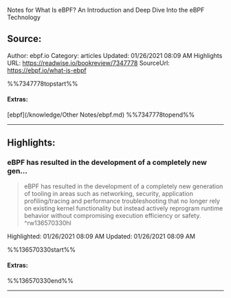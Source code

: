 Notes for What Is eBPF? An Introduction and Deep Dive Into the eBPF Technology

## Source:
Author: ebpf.io
Category: articles
Updated: 01/26/2021 08:09 AM
Highlights URL: https://readwise.io/bookreview/7347778
SourceUrl: https://ebpf.io/what-is-ebpf

%%7347778topstart%%
#### Extras:
[ebpf](/knowledge/Other Notes/ebpf.md) 
%%7347778topend%%


 
-----
 ## Highlights:

### eBPF has resulted in the development of a completely new gen...
>eBPF has resulted in the development of a completely new generation of tooling in areas such as networking, security, application profiling/tracing and performance troubleshooting that no longer rely on existing kernel functionality but instead actively reprogram runtime behavior without compromising execution efficiency or safety. ^rw136570330hl


Highlighted: 01/26/2021 08:09 AM
Updated: 01/26/2021 08:09 AM

%%136570330start%%
#### Extras:

%%136570330end%%



------

